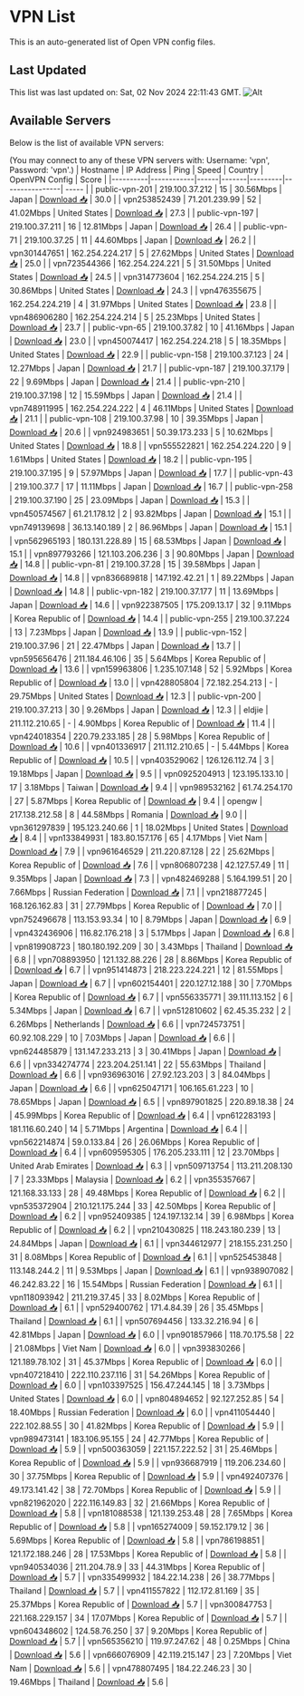 # VPN List

This is an auto-generated list of Open VPN config files.

## Last Updated

This list was last updated on: Sat, 02 Nov 2024 22:11:43 GMT.
![Alt](https://repobeats.axiom.co/api/embed/186b98318ef1479477931607c1ad7d823f12451f.svg "Repobeats analytics image")

## Available Servers

Below is the list of available VPN servers:

(You may connect to any of these VPN servers with: Username: 'vpn', Password: 'vpn'.)
| Hostname | IP Address | Ping | Speed | Country | OpenVPN Config | Score |
|----------|------------|------|-------|---------|----------------| ----- |
| public-vpn-201 | 219.100.37.212 | 15 | 30.56Mbps | Japan | [Download 📥](./configs/server_0_JP.ovpn) | 30.0 |
| vpn253852439 | 71.201.239.99 | 52 | 41.02Mbps | United States | [Download 📥](./configs/server_1_US.ovpn) | 27.3 |
| public-vpn-197 | 219.100.37.211 | 16 | 12.81Mbps | Japan | [Download 📥](./configs/server_2_JP.ovpn) | 26.4 |
| public-vpn-71 | 219.100.37.25 | 11 | 44.60Mbps | Japan | [Download 📥](./configs/server_3_JP.ovpn) | 26.2 |
| vpn301447651 | 162.254.224.217 | 5 | 27.62Mbps | United States | [Download 📥](./configs/server_4_US.ovpn) | 25.0 |
| vpn723544366 | 162.254.224.221 | 5 | 31.50Mbps | United States | [Download 📥](./configs/server_5_US.ovpn) | 24.5 |
| vpn314773604 | 162.254.224.215 | 5 | 30.86Mbps | United States | [Download 📥](./configs/server_6_US.ovpn) | 24.3 |
| vpn476355675 | 162.254.224.219 | 4 | 31.97Mbps | United States | [Download 📥](./configs/server_7_US.ovpn) | 23.8 |
| vpn486906280 | 162.254.224.214 | 5 | 25.23Mbps | United States | [Download 📥](./configs/server_8_US.ovpn) | 23.7 |
| public-vpn-65 | 219.100.37.82 | 10 | 41.16Mbps | Japan | [Download 📥](./configs/server_9_JP.ovpn) | 23.0 |
| vpn450074417 | 162.254.224.218 | 5 | 18.35Mbps | United States | [Download 📥](./configs/server_10_US.ovpn) | 22.9 |
| public-vpn-158 | 219.100.37.123 | 24 | 12.27Mbps | Japan | [Download 📥](./configs/server_11_JP.ovpn) | 21.7 |
| public-vpn-187 | 219.100.37.179 | 22 | 9.69Mbps | Japan | [Download 📥](./configs/server_12_JP.ovpn) | 21.4 |
| public-vpn-210 | 219.100.37.198 | 12 | 15.59Mbps | Japan | [Download 📥](./configs/server_13_JP.ovpn) | 21.4 |
| vpn748911995 | 162.254.224.222 | 4 | 46.11Mbps | United States | [Download 📥](./configs/server_14_US.ovpn) | 21.1 |
| public-vpn-108 | 219.100.37.98 | 10 | 39.35Mbps | Japan | [Download 📥](./configs/server_15_JP.ovpn) | 20.6 |
| vpn924983651 | 50.39.173.233 | 5 | 10.62Mbps | United States | [Download 📥](./configs/server_16_US.ovpn) | 18.8 |
| vpn555522821 | 162.254.224.220 | 9 | 1.61Mbps | United States | [Download 📥](./configs/server_17_US.ovpn) | 18.2 |
| public-vpn-195 | 219.100.37.195 | 9 | 57.97Mbps | Japan | [Download 📥](./configs/server_18_JP.ovpn) | 17.7 |
| public-vpn-43 | 219.100.37.7 | 17 | 11.11Mbps | Japan | [Download 📥](./configs/server_19_JP.ovpn) | 16.7 |
| public-vpn-258 | 219.100.37.190 | 25 | 23.09Mbps | Japan | [Download 📥](./configs/server_20_JP.ovpn) | 15.3 |
| vpn450574567 | 61.21.178.12 | 2 | 93.82Mbps | Japan | [Download 📥](./configs/server_21_JP.ovpn) | 15.1 |
| vpn749139698 | 36.13.140.189 | 2 | 86.96Mbps | Japan | [Download 📥](./configs/server_22_JP.ovpn) | 15.1 |
| vpn562965193 | 180.131.228.89 | 15 | 68.53Mbps | Japan | [Download 📥](./configs/server_23_JP.ovpn) | 15.1 |
| vpn897793266 | 121.103.206.236 | 3 | 90.80Mbps | Japan | [Download 📥](./configs/server_24_JP.ovpn) | 14.8 |
| public-vpn-81 | 219.100.37.28 | 15 | 39.58Mbps | Japan | [Download 📥](./configs/server_25_JP.ovpn) | 14.8 |
| vpn836689818 | 147.192.42.21 | 1 | 89.22Mbps | Japan | [Download 📥](./configs/server_26_JP.ovpn) | 14.8 |
| public-vpn-182 | 219.100.37.177 | 11 | 13.69Mbps | Japan | [Download 📥](./configs/server_27_JP.ovpn) | 14.6 |
| vpn922387505 | 175.209.13.17 | 32 | 9.11Mbps | Korea Republic of | [Download 📥](./configs/server_28_KR.ovpn) | 14.4 |
| public-vpn-255 | 219.100.37.224 | 13 | 7.23Mbps | Japan | [Download 📥](./configs/server_29_JP.ovpn) | 13.9 |
| public-vpn-152 | 219.100.37.96 | 21 | 22.47Mbps | Japan | [Download 📥](./configs/server_30_JP.ovpn) | 13.7 |
| vpn595656476 | 211.184.46.106 | 35 | 5.64Mbps | Korea Republic of | [Download 📥](./configs/server_31_KR.ovpn) | 13.6 |
| vpn159963806 | 1.235.107.148 | 52 | 5.92Mbps | Korea Republic of | [Download 📥](./configs/server_32_KR.ovpn) | 13.0 |
| vpn428805804 | 72.182.254.213 | - | 29.75Mbps | United States | [Download 📥](./configs/server_33_US.ovpn) | 12.3 |
| public-vpn-200 | 219.100.37.213 | 30 | 9.26Mbps | Japan | [Download 📥](./configs/server_34_JP.ovpn) | 12.3 |
| eldjie | 211.112.210.65 | - | 4.90Mbps | Korea Republic of | [Download 📥](./configs/server_35_KR.ovpn) | 11.4 |
| vpn424018354 | 220.79.233.185 | 28 | 5.98Mbps | Korea Republic of | [Download 📥](./configs/server_36_KR.ovpn) | 10.6 |
| vpn401336917 | 211.112.210.65 | - | 5.44Mbps | Korea Republic of | [Download 📥](./configs/server_37_KR.ovpn) | 10.5 |
| vpn403529062 | 126.126.112.74 | 3 | 19.18Mbps | Japan | [Download 📥](./configs/server_38_JP.ovpn) | 9.5 |
| vpn0925204913 | 123.195.133.10 | 17 | 3.18Mbps | Taiwan | [Download 📥](./configs/server_39_TW.ovpn) | 9.4 |
| vpn989532162 | 61.74.254.170 | 27 | 5.87Mbps | Korea Republic of | [Download 📥](./configs/server_40_KR.ovpn) | 9.4 |
| opengw | 217.138.212.58 | 8 | 44.58Mbps | Romania | [Download 📥](./configs/server_41_RO.ovpn) | 9.0 |
| vpn361297839 | 195.123.240.66 | 1 | 18.02Mbps | United States | [Download 📥](./configs/server_42_US.ovpn) | 8.4 |
| vpn133849931 | 183.80.157.176 | 65 | 4.17Mbps | Viet Nam | [Download 📥](./configs/server_43_VN.ovpn) | 7.9 |
| vpn961646529 | 211.220.87.128 | 22 | 25.62Mbps | Korea Republic of | [Download 📥](./configs/server_44_KR.ovpn) | 7.6 |
| vpn806807238 | 42.127.57.49 | 11 | 9.35Mbps | Japan | [Download 📥](./configs/server_45_JP.ovpn) | 7.3 |
| vpn482469288 | 5.164.199.51 | 20 | 7.66Mbps | Russian Federation | [Download 📥](./configs/server_46_RU.ovpn) | 7.1 |
| vpn218877245 | 168.126.162.83 | 31 | 27.79Mbps | Korea Republic of | [Download 📥](./configs/server_47_KR.ovpn) | 7.0 |
| vpn752496678 | 113.153.93.34 | 10 | 8.79Mbps | Japan | [Download 📥](./configs/server_48_JP.ovpn) | 6.9 |
| vpn432436906 | 116.82.176.218 | 3 | 5.17Mbps | Japan | [Download 📥](./configs/server_49_JP.ovpn) | 6.8 |
| vpn819908723 | 180.180.192.209 | 30 | 3.43Mbps | Thailand | [Download 📥](./configs/server_50_TH.ovpn) | 6.8 |
| vpn708893950 | 121.132.88.226 | 28 | 8.86Mbps | Korea Republic of | [Download 📥](./configs/server_51_KR.ovpn) | 6.7 |
| vpn951414873 | 218.223.224.221 | 12 | 81.55Mbps | Japan | [Download 📥](./configs/server_52_JP.ovpn) | 6.7 |
| vpn602154401 | 220.127.12.188 | 30 | 7.70Mbps | Korea Republic of | [Download 📥](./configs/server_53_KR.ovpn) | 6.7 |
| vpn556335771 | 39.111.113.152 | 6 | 5.34Mbps | Japan | [Download 📥](./configs/server_54_JP.ovpn) | 6.7 |
| vpn512810602 | 62.45.35.232 | 2 | 6.26Mbps | Netherlands | [Download 📥](./configs/server_55_NL.ovpn) | 6.6 |
| vpn724573751 | 60.92.108.229 | 10 | 7.03Mbps | Japan | [Download 📥](./configs/server_56_JP.ovpn) | 6.6 |
| vpn624485879 | 131.147.233.213 | 3 | 30.41Mbps | Japan | [Download 📥](./configs/server_57_JP.ovpn) | 6.6 |
| vpn334274774 | 223.204.251.141 | 22 | 55.63Mbps | Thailand | [Download 📥](./configs/server_58_TH.ovpn) | 6.6 |
| vpn936963016 | 27.92.123.203 | 3 | 84.04Mbps | Japan | [Download 📥](./configs/server_59_JP.ovpn) | 6.6 |
| vpn625047171 | 106.165.61.223 | 10 | 78.65Mbps | Japan | [Download 📥](./configs/server_60_JP.ovpn) | 6.5 |
| vpn897901825 | 220.89.18.38 | 24 | 45.99Mbps | Korea Republic of | [Download 📥](./configs/server_61_KR.ovpn) | 6.4 |
| vpn612283193 | 181.116.60.240 | 14 | 5.71Mbps | Argentina | [Download 📥](./configs/server_62_AR.ovpn) | 6.4 |
| vpn562214874 | 59.0.133.84 | 26 | 26.06Mbps | Korea Republic of | [Download 📥](./configs/server_63_KR.ovpn) | 6.4 |
| vpn609595305 | 176.205.233.111 | 12 | 23.70Mbps | United Arab Emirates | [Download 📥](./configs/server_64_AE.ovpn) | 6.3 |
| vpn509713754 | 113.211.208.130 | 7 | 23.33Mbps | Malaysia | [Download 📥](./configs/server_65_MY.ovpn) | 6.2 |
| vpn355357667 | 121.168.33.133 | 28 | 49.48Mbps | Korea Republic of | [Download 📥](./configs/server_66_KR.ovpn) | 6.2 |
| vpn535372904 | 210.121.175.244 | 33 | 42.50Mbps | Korea Republic of | [Download 📥](./configs/server_67_KR.ovpn) | 6.2 |
| vpn952409385 | 124.197.132.14 | 39 | 6.98Mbps | Korea Republic of | [Download 📥](./configs/server_68_KR.ovpn) | 6.2 |
| vpn210430825 | 118.243.180.239 | 13 | 24.84Mbps | Japan | [Download 📥](./configs/server_69_JP.ovpn) | 6.1 |
| vpn344612977 | 218.155.231.250 | 31 | 8.08Mbps | Korea Republic of | [Download 📥](./configs/server_70_KR.ovpn) | 6.1 |
| vpn525453848 | 113.148.244.2 | 11 | 9.53Mbps | Japan | [Download 📥](./configs/server_71_JP.ovpn) | 6.1 |
| vpn938907082 | 46.242.83.22 | 16 | 15.54Mbps | Russian Federation | [Download 📥](./configs/server_72_RU.ovpn) | 6.1 |
| vpn118093942 | 211.219.37.45 | 33 | 8.02Mbps | Korea Republic of | [Download 📥](./configs/server_73_KR.ovpn) | 6.1 |
| vpn529400762 | 171.4.84.39 | 26 | 35.45Mbps | Thailand | [Download 📥](./configs/server_74_TH.ovpn) | 6.1 |
| vpn507694456 | 133.32.216.94 | 6 | 42.81Mbps | Japan | [Download 📥](./configs/server_75_JP.ovpn) | 6.0 |
| vpn901857966 | 118.70.175.58 | 22 | 21.08Mbps | Viet Nam | [Download 📥](./configs/server_76_VN.ovpn) | 6.0 |
| vpn393830266 | 121.189.78.102 | 31 | 45.37Mbps | Korea Republic of | [Download 📥](./configs/server_77_KR.ovpn) | 6.0 |
| vpn407218410 | 222.110.237.116 | 31 | 54.26Mbps | Korea Republic of | [Download 📥](./configs/server_78_KR.ovpn) | 6.0 |
| vpn103397525 | 156.47.244.145 | 18 | 3.73Mbps | United States | [Download 📥](./configs/server_79_US.ovpn) | 6.0 |
| vpn804894652 | 92.127.252.85 | 54 | 18.40Mbps | Russian Federation | [Download 📥](./configs/server_80_RU.ovpn) | 6.0 |
| vpn411054440 | 222.102.88.55 | 30 | 41.82Mbps | Korea Republic of | [Download 📥](./configs/server_81_KR.ovpn) | 5.9 |
| vpn989473141 | 183.106.95.155 | 24 | 42.77Mbps | Korea Republic of | [Download 📥](./configs/server_82_KR.ovpn) | 5.9 |
| vpn500363059 | 221.157.222.52 | 31 | 25.46Mbps | Korea Republic of | [Download 📥](./configs/server_83_KR.ovpn) | 5.9 |
| vpn936687919 | 119.206.234.60 | 30 | 37.75Mbps | Korea Republic of | [Download 📥](./configs/server_84_KR.ovpn) | 5.9 |
| vpn492407376 | 49.173.141.42 | 38 | 72.70Mbps | Korea Republic of | [Download 📥](./configs/server_85_KR.ovpn) | 5.9 |
| vpn821962020 | 222.116.149.83 | 32 | 21.66Mbps | Korea Republic of | [Download 📥](./configs/server_86_KR.ovpn) | 5.8 |
| vpn181088538 | 121.139.253.48 | 28 | 7.65Mbps | Korea Republic of | [Download 📥](./configs/server_87_KR.ovpn) | 5.8 |
| vpn165274009 | 59.152.179.12 | 36 | 5.69Mbps | Korea Republic of | [Download 📥](./configs/server_88_KR.ovpn) | 5.8 |
| vpn786198851 | 121.172.188.246 | 28 | 17.53Mbps | Korea Republic of | [Download 📥](./configs/server_89_KR.ovpn) | 5.8 |
| vpn940534036 | 211.204.78.9 | 33 | 44.31Mbps | Korea Republic of | [Download 📥](./configs/server_90_KR.ovpn) | 5.7 |
| vpn335499932 | 184.22.14.238 | 26 | 38.77Mbps | Thailand | [Download 📥](./configs/server_91_TH.ovpn) | 5.7 |
| vpn411557822 | 112.172.81.169 | 35 | 25.37Mbps | Korea Republic of | [Download 📥](./configs/server_92_KR.ovpn) | 5.7 |
| vpn300847753 | 221.168.229.157 | 34 | 17.07Mbps | Korea Republic of | [Download 📥](./configs/server_93_KR.ovpn) | 5.7 |
| vpn604348602 | 124.58.76.250 | 37 | 9.20Mbps | Korea Republic of | [Download 📥](./configs/server_94_KR.ovpn) | 5.7 |
| vpn565356210 | 119.97.247.62 | 48 | 0.25Mbps | China | [Download 📥](./configs/server_95_CN.ovpn) | 5.6 |
| vpn666076909 | 42.119.215.147 | 23 | 7.20Mbps | Viet Nam | [Download 📥](./configs/server_96_VN.ovpn) | 5.6 |
| vpn478807495 | 184.22.246.23 | 30 | 19.46Mbps | Thailand | [Download 📥](./configs/server_97_TH.ovpn) | 5.6 |
